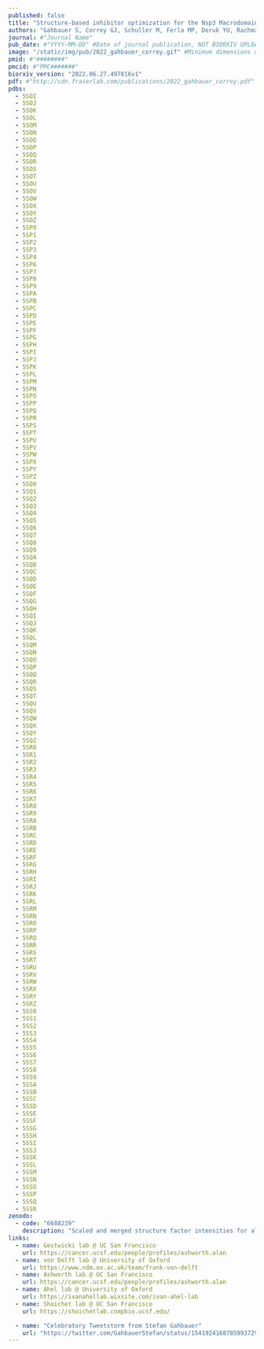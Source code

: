 ```yaml
---
published: false
title: "Structure-based inhibitor optimization for the Nsp3 Macrodomain of SARS-CoV-2."
authors: "Gahbauer S, Correy GJ, Schuller M, Ferla MP, Doruk YU, Rachman M, Wu T, Diolaiti M, Wang S, Neitz RJ, Fearon D, Radchenko D, Moroz Y, Irwin JJ, Renslo AR, Taylor JC, Gestwicki JE, von Delft F, Ashworth A, Ahel I, Shoichet BK, **Fraser JS**."
journal: #"Journal Name"
pub_date: #"YYYY-MM-DD" #Date of journal publication, NOT BIORXIV UPLOAD
image: "/static/img/pub/2022_gahbauer_correy.gif" #Minimum dimensions of
pmid: #"########"
pmcid: #"PMC#######"
biorxiv_version: "2022.06.27.497816v1"
pdf: #"http://cdn.fraserlab.com/publications/2022_gahbauer_correy.pdf"
pdbs:
  - 5SOI
  - 5SOJ
  - 5SOK
  - 5SOL
  - 5SOM
  - 5SON
  - 5SOO
  - 5SOP
  - 5SOQ
  - 5SOR
  - 5SOS
  - 5SOT
  - 5SOU
  - 5SOV
  - 5SOW
  - 5SOX
  - 5SOY
  - 5SOZ
  - 5SP0
  - 5SP1
  - 5SP2
  - 5SP3
  - 5SP4
  - 5SP6
  - 5SP7
  - 5SP8
  - 5SP9
  - 5SPA
  - 5SPB
  - 5SPC
  - 5SPD
  - 5SPE
  - 5SPF
  - 5SPG
  - 5SPH
  - 5SPI
  - 5SPJ
  - 5SPK
  - 5SPL
  - 5SPM
  - 5SPN
  - 5SPO
  - 5SPP
  - 5SPQ
  - 5SPR
  - 5SPS
  - 5SPT
  - 5SPU
  - 5SPV
  - 5SPW
  - 5SPX
  - 5SPY
  - 5SPZ
  - 5SQ0
  - 5SQ1
  - 5SQ2
  - 5SQ3
  - 5SQ4
  - 5SQ5
  - 5SQ6
  - 5SQ7
  - 5SQ8
  - 5SQ9
  - 5SQA
  - 5SQB
  - 5SQC
  - 5SQD
  - 5SQE
  - 5SQF
  - 5SQG
  - 5SQH
  - 5SQI
  - 5SQJ
  - 5SQK
  - 5SQL
  - 5SQM
  - 5SQN
  - 5SQO
  - 5SQP
  - 5SQQ
  - 5SQR
  - 5SQS
  - 5SQT
  - 5SQU
  - 5SQV
  - 5SQW
  - 5SQX
  - 5SQY
  - 5SQZ
  - 5SR0
  - 5SR1
  - 5SR2
  - 5SR3
  - 5SR4
  - 5SR5
  - 5SR6
  - 5SR7
  - 5SR8
  - 5SR9
  - 5SRA
  - 5SRB
  - 5SRC
  - 5SRD
  - 5SRE
  - 5SRF
  - 5SRG
  - 5SRH
  - 5SRI
  - 5SRJ
  - 5SRK
  - 5SRL
  - 5SRM
  - 5SRN
  - 5SRO
  - 5SRP
  - 5SRQ
  - 5SRR
  - 5SRS
  - 5SRT
  - 5SRU
  - 5SRV
  - 5SRW
  - 5SRX
  - 5SRY
  - 5SRZ
  - 5SS0
  - 5SS1
  - 5SS2
  - 5SS3
  - 5SS4
  - 5SS5
  - 5SS6
  - 5SS7
  - 5SS8
  - 5SS9
  - 5SSA
  - 5SSB
  - 5SSC
  - 5SSD
  - 5SSE
  - 5SSF
  - 5SSG
  - 5SSH
  - 5SSI
  - 5SSJ
  - 5SSK
  - 5SSL
  - 5SSM
  - 5SSN
  - 5SSO
  - 5SSP
  - 5SSQ
  - 5SSR
zenodo:
  - code: "6688239"
    description: "Scaled and merged structure factor intensities for all datasets, and the output of Dimple and PanDDA"
links:
  - name: Gestwicki lab @ UC San Francisco
    url: https://cancer.ucsf.edu/people/profiles/ashworth.alan
  - name: von Delft lab @ University of Oxford
    url: https://www.ndm.ox.ac.uk/team/frank-von-delft
  - name: Ashworth lab @ UC San Francisco
    url: https://cancer.ucsf.edu/people/profiles/ashworth.alan
  - name: Ahel lab @ University of Oxford
    url: https://ivanahellab.wixsite.com/ivan-ahel-lab
  - name: Shoichet lab @ UC San Francisco
    url: https://shoichetlab.compbio.ucsf.edu/

  - name: "Celebratory Tweetstorm from Stefan Gahbauer"
    url: "https://twitter.com/GahbauerStefan/status/1541924168785993729?s=20&t=ndC0oqOLIpoPvhr-i9Yzxg"
---
```

